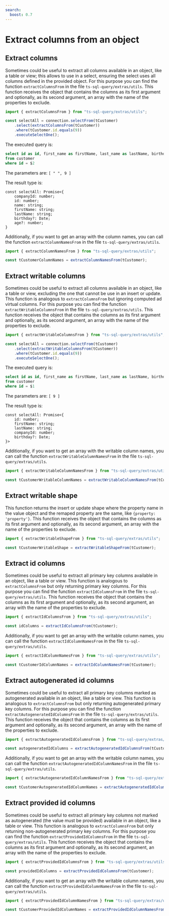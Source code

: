 ```yaml
---
search:
  boost: 0.7
---
```

# Extract columns from an object

## Extract columns

Sometimes could be useful to extract all columns available in an object, like a table or view; this allows to use in a select, ensuring the select uses all columns defined in the provided object. For this purpose you can find the function `extractColumnsFrom` in the file `ts-sql-query/extras/utils`. This function receives the object that contains the columns as its first argument and optionally, as its second argument, an array with the name of the properties to exclude.

```ts
import { extractColumnsFrom } from "ts-sql-query/extras/utils";

const selectAll = connection.selectFrom(tCustomer)
    .select(extractColumnsFrom(tCustomer))
    .where(tCustomer.id.equals(9))
    .executeSelectOne();
```

The executed query is:
```sql
select id as id, first_name as firstName, last_name as lastName, birthday as birthday, company_id as companyId, first_name || $1 || last_name as name, calculateAge(birthday) as age 
from customer 
where id = $2
```

The parameters are: `[ " ", 9 ]`

The result type is:
```tsx
const selectAll: Promise<{
    companyId: number;
    id: number;
    name: string;
    firstName: string;
    lastName: string;
    birthday?: Date;
    age?: number;
}
```

Additionally, if you want to get an array with the column names, you can call the function `extractColumnNamesFrom` in the file `ts-sql-query/extras/utils`.

```ts
import { extractColumnNamesFrom } from "ts-sql-query/extras/utils";

const tCustomerColumnNames = extractColumnNamesFrom(tCustomer);
```

## Extract writable columns

Sometimes could be useful to extract all columns available in an object, like a table or view, excluding the one that cannot be use in an insert or update. This function is analogous to `extractColumnsFrom` but ignoring computed ad virtual columns. For this purpose you can find the function `extractWritableColumnsFrom` in the file `ts-sql-query/extras/utils`. This function receives the object that contains the columns as its first argument and optionally, as its second argument, an array with the name of the properties to exclude.

```ts
import { extractWritableColumnsFrom } from "ts-sql-query/extras/utils";

const selectAll = connection.selectFrom(tCustomer)
    .select(extractWritableColumnsFrom(tCustomer))
    .where(tCustomer.id.equals(9))
    .executeSelectOne();
```

The executed query is:
```sql
select id as id, first_name as firstName, last_name as lastName, birthday as birthday, company_id as companyId 
from customer 
where id = $1
```

The parameters are: `[ 9 ]`

The result type is:
```tsx
const selectAll: Promise<{
    id: number;
    firstName: string;
    lastName: string;
    companyId: number;
    birthday?: Date;
}>
```

Additionally, if you want to get an array with the writable column names, you can call the function `extractWritableColumnNamesFrom` in the file `ts-sql-query/extras/utils`.

```ts
import { extractWritableColumnNamesFrom } from "ts-sql-query/extras/utils";

const tCustomerWritableColumnNames = extractWritableColumnNamesFrom(tCustomer);
```

## Extract writable shape

This function returns the insert or update shape where the property name in the value object and the remaped property are the same, like `{property: 'property'}`. This function receives the object that contains the columns as its first argument and optionally, as its second argument, an array with the name of the properties to exclude.

```ts
import { extractWritableShapeFrom } from "ts-sql-query/extras/utils";

const tCustomerWritableShape = extractWritableShapeFrom(tCustomer);
```

## Extract id columns

Sometimes could be useful to extract all primary key columns available in an object, like a table or view. This function is analogous to `extractColumnsFrom` but only returning primary key columns. For this purpose you can find the function `extractIdColumnsFrom` in the file `ts-sql-query/extras/utils`. This function receives the object that contains the columns as its first argument and optionally, as its second argument, an array with the name of the properties to exclude.

```ts
import { extractIdColumnsFrom } from "ts-sql-query/extras/utils";

const idColumns = extractIdColumnsFrom(tCustomer);
```

Additionally, if you want to get an array with the writable column names, you can call the function `extractIdColumnNamesFrom` in the file `ts-sql-query/extras/utils`.

```ts
import { extractIdColumnNamesFrom } from "ts-sql-query/extras/utils";

const tCustomerIdColumnNames = extractIdColumnNamesFrom(tCustomer);
```

## Extract autogenerated id columns

Sometimes could be useful to extract all primary key columns marked as autogenerated available in an object, like a table or view. This function is analogous to `extractColumnsFrom` but only returning autogenerated primary key columns. For this purpose you can find the function `extractAutogeneratedIdColumnsFrom` in the file `ts-sql-query/extras/utils`. This function receives the object that contains the columns as its first argument and optionally, as its second argument, an array with the name of the properties to exclude.

```ts
import { extractAutogeneratedIdColumnsFrom } from "ts-sql-query/extras/utils";

const autogeneratedIdColumns = extractAutogeneratedIdColumnsFrom(tCustomer);
```

Additionally, if you want to get an array with the writable column names, you can call the function `extractAutogeneratedIdColumnNamesFrom` in the file `ts-sql-query/extras/utils`.

```ts
import { extractAutogeneratedIdColumnNamesFrom } from "ts-sql-query/extras/utils";

const tCustomerAutogeneratedIdColumnNames = extractAutogeneratedIdColumnNamesFrom(tCustomer);
```

## Extract provided id columns

Sometimes could be useful to extract all primary key columns not marked as autogenerated (the value must be provided) available in an object, like a table or view. This function is analogous to `extractColumnsFrom` but only returning non-autogenerated primary key columns. For this purpose you can find the function `extractProvidedIdColumnsFrom` in the file `ts-sql-query/extras/utils`. This function receives the object that contains the columns as its first argument and optionally, as its second argument, an array with the name of the properties to exclude.

```ts
import { extractProvidedIdColumnsFrom } from "ts-sql-query/extras/utils";

const providedIdColumns = extractProvidedIdColumnsFrom(tCustomer);
```

Additionally, if you want to get an array with the writable column names, you can call the function `extractProvidedIdColumnNamesFrom` in the file `ts-sql-query/extras/utils`.

```ts
import { extractProvidedIdColumnNamesFrom } from "ts-sql-query/extras/utils";

const tCustomerProvidedIdColumnNames = extractProvidedIdColumnNamesFrom(tCustomer);
```
